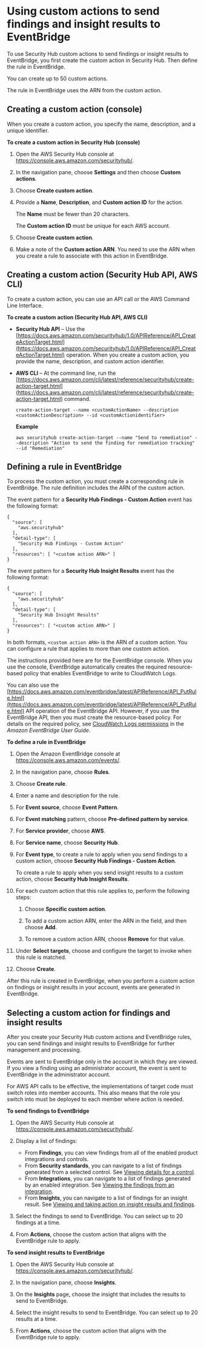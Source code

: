 # Using custom actions to send findings and insight results to EventBridge<a name="securityhub-cwe-custom-actions"></a>

To use Security Hub custom actions to send findings or insight results to EventBridge, you first create the custom action in Security Hub\. Then define the rule in EventBridge\.

You can create up to 50 custom actions\.

The rule in EventBridge uses the ARN from the custom action\.

## Creating a custom action \(console\)<a name="securityhub-cwe-configure"></a>

When you create a custom action, you specify the name, description, and a unique identifier\.

**To create a custom action in Security Hub \(console\)**

1. Open the AWS Security Hub console at [https://console\.aws\.amazon\.com/securityhub/](https://console.aws.amazon.com/securityhub/)\.

1. In the navigation pane, choose **Settings** and then choose **Custom actions**\.

1. Choose **Create custom action**\.

1. Provide a **Name**, **Description**, and **Custom action ID** for the action\.

   The **Name** must be fewer than 20 characters\.

   The **Custom action ID** must be unique for each AWS account\.

1. Choose **Create custom action**\.

1. Make a note of the **Custom action ARN**\. You need to use the ARN when you create a rule to associate with this action in EventBridge\.

## Creating a custom action \(Security Hub API, AWS CLI\)<a name="securityhub-cwe-configure-api"></a>

To create a custom action, you can use an API call or the AWS Command Line Interface\.

**To create a custom action \(Security Hub API, AWS CLI\)**
+ **Security Hub API** – Use the [https://docs.aws.amazon.com/securityhub/1.0/APIReference/API_CreateActionTarget.html](https://docs.aws.amazon.com/securityhub/1.0/APIReference/API_CreateActionTarget.html) operation\. When you create a custom action, you provide the name, description, and custom action identifier\.
+ **AWS CLI** – At the command line, run the [https://docs.aws.amazon.com/cli/latest/reference/securityhub/create-action-target.html](https://docs.aws.amazon.com/cli/latest/reference/securityhub/create-action-target.html) command\.

  ```
  create-action-target --name <customActionName> --description <customActionDescription> --id <customActionidentifier>
  ```

  **Example**

  ```
  aws securityhub create-action-target --name "Send to remediation" --description "Action to send the finding for remediation tracking" --id "Remediation"
  ```

## Defining a rule in EventBridge<a name="securityhub-cwe-define-rule"></a>

To process the custom action, you must create a corresponding rule in EventBridge\. The rule definition includes the ARN of the custom action\.

The event pattern for a **Security Hub Findings \- Custom Action** event has the following format:

```
{
  "source": [
    "aws.securityhub"
  ],
  "detail-type": [
    "Security Hub Findings - Custom Action"
  ],
  "resources": [ "<custom action ARN>" ]
}
```

The event pattern for a **Security Hub Insight Results** event has the following format:

```
{
  "source": [
    "aws.securityhub"
  ],
  "detail-type": [
    "Security Hub Insight Results"
  ],
  "resources": [ "<custom action ARN>" ]
}
```

In both formats, `<custom action ARN>` is the ARN of a custom action\. You can configure a rule that applies to more than one custom action\.

The instructions provided here are for the EventBridge console\. When you use the console, EventBridge automatically creates the required resource\-based policy that enables EventBridge to write to CloudWatch Logs\.

You can also use the [https://docs.aws.amazon.com/eventbridge/latest/APIReference/API_PutRule.html](https://docs.aws.amazon.com/eventbridge/latest/APIReference/API_PutRule.html) API operation of the EventBridge API\. However, if you use the EventBridge API, then you must create the resource\-based policy\. For details on the required policy, see [CloudWatch Logs permissions](https://docs.aws.amazon.com/eventbridge/latest/userguide/resource-based-policies-eventbridge.html#cloudwatchlogs-permissions) in the *Amazon EventBridge User Guide*\.

**To define a rule in EventBridge**

1. Open the Amazon EventBridge console at [https://console\.aws\.amazon\.com/events/](https://console.aws.amazon.com/events/)\.

1. In the navigation pane, choose **Rules**\.

1. Choose **Create rule**\.

1. Enter a name and description for the rule\.

1. For **Event source**, choose **Event Pattern**\.

1. For **Event matching** pattern, choose **Pre\-defined pattern by service**\.

1. For **Service provider**, choose **AWS**\.

1. For **Service name**, choose **Security Hub**\.

1. For **Event type**, to create a rule to apply when you send findings to a custom action, choose **Security Hub Findings \- Custom Action**\.

   To create a rule to apply when you send insight results to a custom action, choose **Security Hub Insight Results**\.

1. For each custom action that this rule applies to, perform the following steps:

   1. Choose **Specific custom action**\.

   1. To add a custom action ARN, enter the ARN in the field, and then choose **Add**\.

   1. To remove a custom action ARN, choose **Remove** for that value\.

1. Under **Select targets**, choose and configure the target to invoke when this rule is matched\.

1. Choose **Create**\.

After this rule is created in EventBridge, when you perform a custom action on findings or insight results in your account, events are generated in EventBridge\.

## Selecting a custom action for findings and insight results<a name="securityhub-cwe-send"></a>

After you create your Security Hub custom actions and EventBridge rules, you can send findings and insight results to EventBridge for further management and processing\.

Events are sent to EventBridge only in the account in which they are viewed\. If you view a finding using an administrator account, the event is sent to EventBridge in the administrator account\.

For AWS API calls to be effective, the implementations of target code must switch roles into member accounts\. This also means that the role you switch into must be deployed to each member where action is needed\.

**To send findings to EventBridge**

1. Open the AWS Security Hub console at [https://console\.aws\.amazon\.com/securityhub/](https://console.aws.amazon.com/securityhub/)\.

1. Display a list of findings:
   + From **Findings**, you can view findings from all of the enabled product integrations and controls\.
   + From **Security standards**, you can navigate to a list of findings generated from a selected control\. See [Viewing details for a control](securityhub-standards-control-details.md)\.
   + From **Integrations**, you can navigate to a list of findings generated by an enabled integration\. See [Viewing the findings from an integration](securityhub-integrations-managing.md#securityhub-integration-view-findings)\.
   + From **Insights**, you can navigate to a list of findings for an insight result\. See [Viewing and taking action on insight results and findings](securityhub-insights-view-take-action.md)\.

1. Select the findings to send to EventBridge\. You can select up to 20 findings at a time\.

1. From **Actions**, choose the custom action that aligns with the EventBridge rule to apply\.

**To send insight results to EventBridge**

1. Open the AWS Security Hub console at [https://console\.aws\.amazon\.com/securityhub/](https://console.aws.amazon.com/securityhub/)\.

1. In the navigation pane, choose **Insights**\.

1. On the **Insights** page, choose the insight that includes the results to send to EventBridge\.

1. Select the insight results to send to EventBridge\. You can select up to 20 results at a time\.

1. From **Actions**, choose the custom action that aligns with the EventBridge rule to apply\.